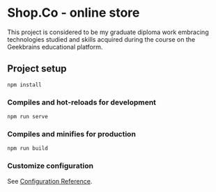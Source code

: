 # Shop.Co - online store

 This project is considered to be my graduate diploma work embracing technologies studied and skills acquired during the course on the Geekbrains educational platform.


## Project setup
```
npm install
```

### Compiles and hot-reloads for development
```
npm run serve
```

### Compiles and minifies for production
```
npm run build
```

### Customize configuration
See [Configuration Reference](https://cli.vuejs.org/config/).
